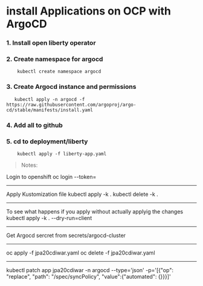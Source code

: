 # install Applications on OCP with ArgoCD

### 1. Install open liberty operator

### 2. Create namespace for argocd

```
    kubectl create namespace argocd
```

### 3. Create Argocd instance and permissions

```
   kubectl apply -n argocd -f https://raw.githubusercontent.com/argoproj/argo-cd/stable/manifests/install.yaml
```

### 4. Add all to github

### 5. cd to deployment/liberty

```
    kubectl apply -f liberty-app.yaml
```

> Notes:

Login to openshift
oc login <openshift-cluster-url> --token=<your-token>

---

Apply Kustomization file
kubectl apply -k .
kubectl delete -k .

---

To see what happens if you apply without actually applyig the changes
kubectl apply -k . --dry-run=client

---

Get Argocd sercret from secrets/argocd-cluster

---

oc apply -f jpa20cdiwar.yaml
oc delete -f jpa20cdiwar.yaml

---

kubectl patch app jpa20cdiwar -n argocd --type='json' -p='[{"op": "replace", "path": "/spec/syncPolicy", "value":{"automated": {}}}]'
